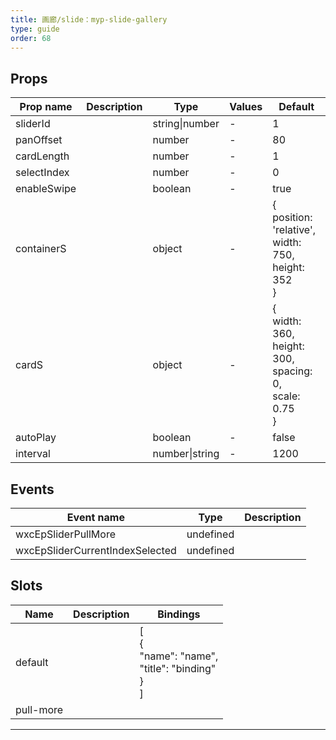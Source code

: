 ```yaml
---
title: 画廊/slide：myp-slide-gallery
type: guide
order: 68
---
```


## Props

| Prop name   | Description | Type           | Values | Default                                                                 |
| ----------- | ----------- | -------------- | ------ | ----------------------------------------------------------------------- |
| sliderId    |             | string\|number | -      | 1                                                                       |
| panOffset   |             | number         | -      | 80                                                                      |
| cardLength  |             | number         | -      | 1                                                                       |
| selectIndex |             | number         | -      | 0                                                                       |
| enableSwipe |             | boolean        | -      | true                                                                    |
| containerS  |             | object         | -      | {<br> position: 'relative',<br> width: 750,<br> height: 352<br>}        |
| cardS       |             | object         | -      | {<br> width: 360,<br> height: 300,<br> spacing: 0,<br> scale: 0.75<br>} |
| autoPlay    |             | boolean        | -      | false                                                                   |
| interval    |             | number\|string | -      | 1200                                                                    |

## Events

| Event name                      | Type      | Description |
| ------------------------------- | --------- | ----------- |
| wxcEpSliderPullMore             | undefined |
| wxcEpSliderCurrentIndexSelected | undefined |

## Slots

| Name      | Description | Bindings                                                      |
| --------- | ----------- | ------------------------------------------------------------- |
| default   |             | [<br> {<br> "name": "name",<br> "title": "binding"<br> }<br>] |
| pull-more |             |                                                               |

---
